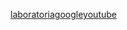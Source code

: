 [laboratoria](https://www.laboratoria.la)[google](https://www.google.com/gr)[youtube](htt://www.youtube.com/?hl=es-419&gl=PE)